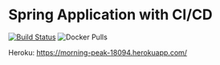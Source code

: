 # Spring Application with CI/CD
[![Build Status](https://app.travis-ci.com/glookie/springherokudocker.svg?branch=master)](https://app.travis-ci.com/glookie/springherokudocker) ![Docker Pulls](https://img.shields.io/docker/pulls/glookie/travis_cicd)


Heroku: https://morning-peak-18094.herokuapp.com/
